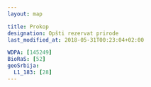 ```yaml
---
layout: map

title: Prokop
designation: Opšti rezervat prirode
last_modified_at: 2018-05-31T00:23:04+02:00

WDPA: [145249]
BioRaS: [52]
geoSrbija:
  L1_183: [28]
---
```

